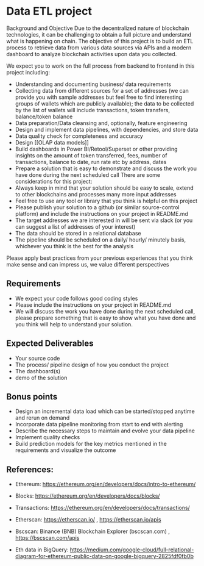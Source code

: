 # Data ETL project

Background and Objective Due to the decentralized nature of blockchain technologies, it can be challenging to obtain a full picture and understand what is happening on chain. The objective of this project is to build an ETL process to retrieve data from various data sources via APIs and a modern dashboard to analyze blockchain activities upon data you collected. 

We expect you to work on the full process from backend to frontend in this project including: 
- Understanding and documenting business/ data requirements 
- Collecting data from different sources for a set of addresses (we can provide you with sample addresses but feel free to find interesting groups of wallets which are publicly available); the data to be collected by the list of wallets will include transactions, token transfers, balance/token balance 
- Data preparation/Data cleansing and, optionally, feature engineering 
- Design and implement data pipelines, with dependencies, and store data 
- Data quality check for completeness and accuracy 
- Design [[OLAP data models]] 
- Build dashboards in Power BI/Retool/Superset or other providing insights on the amount of token transferred, fees, number of transactions, balance to date, run rate etc by address, dates 
- Prepare a solution that is easy to demonstrate and discuss the work you have done during the next scheduled call There are some considerations for this project: 
- Always keep in mind that your solution should be easy to scale, extend to other blockchains and processes many more input addresses 
- Feel free to use any tool or library that you think is helpful on this project 
- Please publish your solution to a github (or similar source-control platform) and include the instructions on your project in README.md 
- The target addresses we are interested in will be sent via slack (or you can suggest a list of addresses of your interest) 
- The data should be stored in a relational database
- The pipeline should be scheduled on a daily/ hourly/ minutely basis, whichever you think is the best for the analysis 

Please apply best practices from your previous experiences that you think make sense and can impress us, we value different perspectives 

## Requirements
- We expect your code follows good coding styles 
- Please include the instructions on your project in README.md
- We will discuss the work you have done during the next scheduled call, please prepare something that is easy to show what you have done and you think will help to understand your solution. 

## Expected Deliverables
- Your source code 
- The process/ pipeline design of how you conduct the project 
- The dashboard(s) 
- demo of the solution 
 
## Bonus points
- Design an incremental data load which can be started/stopped anytime and rerun on demand 
- Incorporate data pipeline monitoring from start to end with alerting 
- Describe the necessary steps to maintain and evolve your data pipeline
- Implement quality checks 
- Build prediction models for the key metrics mentioned in the requirements and visualize the outcome 
 
## References: 
- Ethereum: https://ethereum.org/en/developers/docs/intro-to-ethereum/ 
- Blocks: https://ethereum.org/en/developers/docs/blocks/ 
- Transactions: https://ethereum.org/en/developers/docs/transactions/ 
- Etherscan: https://etherscan.io/ , https://etherscan.io/apis 
- Bscscan: Binance (BNB) Blockchain Explorer (bscscan.com) , https://bscscan.com/apis

- Eth data in BigQuery: https://medium.com/google-cloud/full-relational-diagram-for-ethereum-public-data-on-google-bigquery-2825fdf0fb0b
  